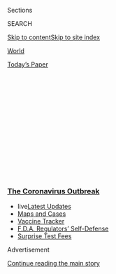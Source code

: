 <div id="app">

<div>

<div>

<div>

<div class="NYTAppHideMasthead css-1q2w90k e1suatyy0">

<div class="section css-ui9rw0 e1suatyy2">

<div class="css-eph4ug er09x8g0">

<div class="css-6n7j50">

</div>

<span class="css-1dv1kvn">Sections</span>

<div class="css-10488qs">

<span class="css-1dv1kvn">SEARCH</span>

</div>

[Skip to content](#site-content)[Skip to site
index](#site-index)

</div>

<div id="masthead-section-label" class="css-1wr3we4 eaxe0e00">

[World](https://www.nytimes3xbfgragh.onion/section/world)

</div>

<div class="css-10698na e1huz5gh0">

</div>

</div>

<div id="masthead-bar-one" class="section hasLinks css-15hmgas e1csuq9d3">

<div class="css-uqyvli e1csuq9d0">

</div>

<div class="css-1uqjmks e1csuq9d1">

</div>

<div class="css-9e9ivx">

[](https://myaccount.nytimes3xbfgragh.onion/auth/login?response_type=cookie&client_id=vi)

</div>

<div class="css-1bvtpon e1csuq9d2">

[Today’s
Paper](https://www.nytimes3xbfgragh.onion/section/todayspaper)

</div>

</div>

</div>

</div>

<div data-aria-hidden="false">

<div id="site-content" data-role="main">

<div>

<div class="css-1aor85t" style="opacity:0.000000001;z-index:-1;visibility:hidden">

<div class="css-1hqnpie">

<div class="css-epjblv">

<span class="css-17xtcya">[World](/section/world)</span><span class="css-x15j1o">|</span><span class="css-fwqvlz">Coronavirus
Can Be Deadly for Young Adults, Too, Study
Finds</span>

</div>

<div class="css-k008qs">

<div class="css-1iwv8en">

<span class="css-18z7m18"></span>

<div>

</div>

</div>

<span class="css-1n6z4y">https://nyti.ms/3m7eJsi</span>

<div class="css-1705lsu">

<div class="css-4xjgmj">

<div class="css-4skfbu" data-role="toolbar" data-aria-label="Social Media Share buttons, Save button, and Comments Panel with current comment count" data-testid="share-tools">

  - 
  - 
  - 
  - 
    
    <div class="css-6n7j50">
    
    </div>

  - 
  - 

</div>

</div>

</div>

</div>

</div>

</div>

<div class="css-13pd83m">

<div class="css-l9svim">

### [<span class="css-pa1jbp"><span class="css-1rxm0ex">The Coronavirus</span><span class="css-1rxm0ex"> Outbreak</span></span>](https://www.nytimes3xbfgragh.onion/news-event/coronavirus?name=styln-coronavirus-national&region=TOP_BANNER&block=storyline_menu_recirc&action=click&pgtype=Article&impression_id=751352c0-f4b5-11ea-b564-bd1dfc5ec362&variant=undefined)

  - <span class="css-1qkutce"><span class="css-12clwdu">live</span>[Latest
    Updates](https://www.nytimes3xbfgragh.onion/2020/09/11/world/covid-19-coronavirus.html?name=styln-coronavirus-national&region=TOP_BANNER&block=storyline_menu_recirc&action=click&pgtype=Article&impression_id=751379d0-f4b5-11ea-b564-bd1dfc5ec362&variant=undefined)</span>
  - <span class="css-1qkutce">[Maps and
    Cases](https://www.nytimes3xbfgragh.onion/interactive/2020/us/coronavirus-us-cases.html?name=styln-coronavirus-national&region=TOP_BANNER&block=storyline_menu_recirc&action=click&pgtype=Article&impression_id=751379d1-f4b5-11ea-b564-bd1dfc5ec362&variant=undefined)</span>
  - <span class="css-1qkutce">[Vaccine
    Tracker](https://www.nytimes3xbfgragh.onion/interactive/2020/science/coronavirus-vaccine-tracker.html?name=styln-coronavirus-national&region=TOP_BANNER&block=storyline_menu_recirc&action=click&pgtype=Article&impression_id=751379d2-f4b5-11ea-b564-bd1dfc5ec362&variant=undefined)</span>
  - <span class="css-1qkutce">[F.D.A. Regulators’
    Self-Defense](https://www.nytimes3xbfgragh.onion/2020/09/10/us/politics/fda-coronavirus-vaccine.html?name=styln-coronavirus-national&region=TOP_BANNER&block=storyline_menu_recirc&action=click&pgtype=Article&impression_id=751379d3-f4b5-11ea-b564-bd1dfc5ec362&variant=undefined)</span>
  - <span class="css-1qkutce">[Surprise Test
    Fees](https://www.nytimes3xbfgragh.onion/2020/09/09/upshot/coronavirus-surprise-test-fees.html?name=styln-coronavirus-national&region=TOP_BANNER&block=storyline_menu_recirc&action=click&pgtype=Article&impression_id=751379d4-f4b5-11ea-b564-bd1dfc5ec362&variant=undefined)</span>

</div>

</div>

<div id="top-wrapper" class="css-1sy8kpn">

<div id="top-slug" class="css-l9onyx">

Advertisement

</div>

[Continue reading the main
story](#after-top)

<div class="ad top-wrapper" style="text-align:center;height:100%;display:block;min-height:250px">

<div id="top" class="place-ad" data-position="top" data-size-key="top">

</div>

</div>

<div id="after-top">

</div>

</div>

<div>

<div id="sponsor-wrapper" class="css-1hyfx7x">

<div id="sponsor-slug" class="css-19vbshk">

Supported by

</div>

[Continue reading the main
story](#after-sponsor)

<div id="sponsor" class="ad sponsor-wrapper" style="text-align:center;height:100%;display:block">

</div>

<div id="after-sponsor">

</div>

</div>

<div class="css-186x18t">

</div>

<div class="css-1vkm6nb ehdk2mb0">

# Coronavirus Can Be Deadly for Young Adults, Too, Study Finds

</div>

India set another record for new infections, adding more than 96,000.
The Senate did not approve a Republican proposal for more virus aid.

<div class="css-18e8msd">

<div class="css-vp77d3 epjyd6m0">

<div class="css-1baulvz">

</div>

</div>

  - 
    
    <div class="css-ld3wwf e16638kd2">
    
    Published Sept. 10, 2020Updated Sept. 11,
    2020
    
    </div>

  - 
    
    <div class="css-4xjgmj">
    
    <div class="css-pvvomx" data-role="toolbar" data-aria-label="Social Media Share buttons, Save button, and Comments Panel with current comment count" data-testid="share-tools">
    
      - 
      - 
      - 
      - 
        
        <div class="css-6n7j50">
        
        </div>
    
      - 
      - 
    
    </div>
    
    </div>

</div>

</div>

<div class="section meteredContent css-1r7ky0e" name="articleBody" itemprop="articleBody">

<div class="css-1fanzo5 StoryBodyCompanionColumn">

<div class="css-53u6y8">

This briefing has ended. Read [live coronavirus updates
here](https://www.nytimes3xbfgragh.onion/2020/09/11/world/covid-19-coronavirus.html).

</div>

</div>

<div class="css-19qgada">

### Here’s what you need to know:

  - [A new study warns the virus is ‘a life-threatening disease in
    people of all ages.’](#link-39f95f8a)
  - [A new stimulus plan before Election Day is looking even more
    unlikely.](#link-45cd3ae4)
  - [F.D.A. regulators issued a statement defending their integrity and
    alluding to potential interference.](#link-2c9c9ed)
  - [A former Jets player is accused of fraudulently taking $1.25
    million in Covid aid.](#link-7af7f6c)
  - [Fearing Covid-19, North Korea has ordered troops on China’s border
    to shoot to kill, a U.S. general says.](#link-517841d3)
  - [The C.D.C. says health screenings at airports were not effective in
    the ‘current phase of the pandemic.’](#link-10b7514b)
  - [Stanford doctors issue a warning about a Trump adviser — a
    colleague — in an open letter.](#link-14e948b0)

</div>

<div class="css-79elbk" data-testid="photoviewer-wrapper">

<div class="css-z3e15g" data-testid="photoviewer-wrapper-hidden">

</div>

<div class="css-1a48zt4 ehw59r15" data-testid="photoviewer-children">

![<span class="css-16f3y1r e13ogyst0" data-aria-hidden="true">Echo Park
Lake in Los Angeles in
July. </span><span class="css-cnj6d5 e1z0qqy90" itemprop="copyrightHolder"><span class="css-1ly73wi e1tej78p0">Credit...</span><span>Philip
Cheung for The New York
Times</span></span>](https://static01.graylady3jvrrxbe.onion/images/2020/09/10/us/10virus-briefing-young/merlin_174853140_f41c0fca-ff72-4635-8094-5d58b336bc08-articleLarge.jpg?quality=75&auto=webp&disable=upscale)

</div>

</div>

<div class="css-1fanzo5 StoryBodyCompanionColumn">

<div class="css-53u6y8">

## A new study warns the virus is ‘a life-threatening disease in people of all ages.’

The coronavirus may be best known for the brutal toll it has taken on
older adults, but a new study of hospital patients challenges the notion
that young people are impervious.

The [research letter from
Harvard](https://jamanetwork.com/journals/jamainternalmedicine/fullarticle/2770542?guestAccessKey=87e8344a-8e2f-4ca8-8e1a-95be53bbf71e&utm_source=silverchair&utm_medium=email&utm_campaign=article_alert-jamainternalmedicine&utm_content=olf&utm_term=090920)
found that among 3,222 young adults hospitalized with Covid-19, 88 died
— about 2.7 percent. One in five required intensive care, and one in
10 needed a ventilator to assist with breathing.

</div>

</div>

<div class="css-1fanzo5 StoryBodyCompanionColumn">

<div class="css-53u6y8">

Among those who survived, 99 patients, or 3 percent, could not be sent
home from the hospital and were transferred to facilities for ongoing
care or rehabilitation.

The study “establishes that Covid-19 is a life-threatening disease in
people of all ages,” wrote Dr. Mitchell Katz, a deputy editor at JAMA
Internal Medicine, [in an accompanying
editorial](https://jamanetwork.com/journals/jamainternalmedicine/fullarticle/2770541?guestAccessKey=8633865c-3c11-4ce2-9449-887ca6580677&utm_source=silverchair&utm_medium=email&utm_campaign=article_alert-jamainternalmedicine&utm_content=olf&utm_term=090920).

“Social distancing, facial coverings and other approaches to prevent
transmission are as important in young adults as in older people,” it
said.

Nearly 60 percent of younger patients hospitalized with Covid-19 were
men, and a similar percentage were Black or Hispanic. Men were more
likely to need a ventilator than women, and more likely to die. Extreme
obesity and hypertension were also linked to a greater risk of
mechanical ventilation or death.

The study, which was peer reviewed and published in JAMA Internal
Medicine on Wednesday, looked at young adults discharged from more than
400 hospitals in the United States between April 1 and June 30. Over
all, just over one-third were obese, and one quarter extremely so.
Roughly one in five had diabetes, and about one in seven had
hypertension.

</div>

</div>

<div class="css-1fanzo5 StoryBodyCompanionColumn">

<div class="css-53u6y8">

The senior author of the research letter, Dr. Scott D. Solomon, a
professor of medicine at Harvard, emphasized that despite the rise in
coronavirus cases among young people, the proportion who become so sick
that they require hospitalization remains low.

At the same time, he said, some will become seriously ill, and Black and
Hispanic people are overrepresented among them.

“We talk a lot about how young people can transmit the disease to others
who are more vulnerable, but we want to make the point that some young
people — it’s not a huge number compared to those getting infected — but
a finite number are going to have serious consequences of this disease,”
Dr. Solomon said.

Those with chronic health problems are at greater risk, but some with no
apparent vulnerabilities also become acutely ill, he said.

“There are factors that we don’t understand that put people at risk with
this disease,” Dr. Solomon said. “They may be genetic, they may be
environmental, they may be the other viruses we’ve been exposed to in
our lives. There is a randomness there.”

And researchers know very little about the long-term consequences for
the young adults who recover. “What are the effects they are going to
have weeks, months, even years down the line?” Dr. Solomon
asked.

</div>

</div>

<div class="css-1fanzo5 StoryBodyCompanionColumn">

<div class="css-53u6y8">

## A new stimulus plan before Election Day is looking even more unlikely.

</div>

</div>

![<span class="css-16f3y1r e13ogyst0">Senate Republicans failed to
advance their substantially scaled-back stimulus plan amid opposition by
Democrats who called the measure
inadequate.</span><span class="css-cch8ym"><span class="css-1dv1kvn">Credit</span><span class="css-cnj6d5 e1z0qqy90" itemprop="copyrightHolder"><span class="css-1ly73wi e1tej78p0">Credit...</span><span>Anna
Moneymaker for The New York
Times</span></span></span>](https://static01.graylady3jvrrxbe.onion/images/2020/09/10/us/10virus-briefing-stimulus/10virus-briefing-stimulus-videoSixteenByNine3000.jpg)

<div class="css-1fanzo5 StoryBodyCompanionColumn">

<div class="css-53u6y8">

A near-united front by Republicans. En masse opposition by Democrats.
And when the vote by the Senate was over Thursday, the conclusion was
just as foregone as anyone might have imaged: The Republicans’ so-called
skinny stimulus plan went down.

The failure of the measure to advance spoke to the rapidly dwindling
chances that Congress will enact another recovery measure to ease the
economic toll of the pandemic before November’s elections.

After months of struggling to overcome deep internal divisions over the
scope of another relief package, Republicans put the pared-down bill
forward knowing it was almost certainly going nowhere. It needed 60
votes to advance — and Democrats, who says the measure is far too
stingy, were not inclined to oblige.

Republicans held the vote largely because it allowed them to foist blame
on Democrats for the lack of progress on a compromise stimulus bill.

“They can tell American families they care more about politics than
helping them,” said Senator Mitch McConnell, Republican of Kentucky, the
majority leader. “Senators who want to move forward will vote yes. They
will vote to advance this process so they can shape it into a bipartisan
product and make a law for the American people.”

The 52-47 vote was mostly along party lines, with Democrats uniformly in
opposition and one Republican, Senator Rand Paul of Kentucky, joining
them in seeking to block the measure from advancing.

The Republican plan slashed hundreds of billions of dollars from their
original $1 trillion proposal unveiled in July. It included federal aid
for unemployed workers, small businesses, schools and vaccine
development.

</div>

</div>

<div class="css-1fanzo5 StoryBodyCompanionColumn">

<div class="css-53u6y8">

Democrats, who have refused to accept any proposal less than $2.2
trillion, argued that it did little to address the economic devastation
of the pandemic.

The measure did not include another round of stimulus checks for
taxpayers or aid to state and local governments facing financial ruin,
omissions that cut down the overall price tag of the legislation in a
bid to appease fiscal conservatives.

And while it would have revived weekly federal jobless benefits that
lapsed at the end of July, it set them at $300 — half the original
amount. Democrats are pressing to reinstitute the full payment.

“This bill is not going to happen because it is so emaciated, so filled
with poison pills — it is designed to fail,” said Senator Chuck Schumer
of New York, the minority leader, on the Senate floor. “It’s
insufficient. It’s completely inadequate.”

Treasury Secretary Steven Mnuchin, who has been a point man in
negotiations with Democrats on a recovery package, cast doubt Wednesday
on whether any agreement could be reached, saying he was not sure
whether there was still a chance.

“We’ll see,” Mr. Mnuchin said. “I hope there is. It’s important to a lot
of people out
there.”

</div>

</div>

<div>

</div>

<div class="css-1fanzo5 StoryBodyCompanionColumn">

<div class="css-53u6y8">

## F.D.A. regulators issued a statement defending their integrity and alluding to potential interference.

</div>

</div>

<div class="css-79elbk" data-testid="photoviewer-wrapper">

<div class="css-z3e15g" data-testid="photoviewer-wrapper-hidden">

</div>

<div class="css-1a48zt4 ehw59r15" data-testid="photoviewer-children">

<div class="css-1xdhyk6 erfvjey0">

<span class="css-1ly73wi e1tej78p0">Image</span>

<div class="css-zjzyr8">

<div data-testid="lazyimage-container" style="height:257.77777777777777px">

</div>

</div>

</div>

<span class="css-16f3y1r e13ogyst0" data-aria-hidden="true">The F.D.A.
commissioner, Dr. Stephen Hahn, praised the statement on Thursday,
saying that the authors “took the initiative to independently express
their steadfast trust in the expertise and commitment of our
organization.”</span><span class="css-cnj6d5 e1z0qqy90" itemprop="copyrightHolder"><span class="css-1ly73wi e1tej78p0">Credit...</span><span>Oliver
Contreras for The New York Times</span></span>

</div>

</div>

<div class="css-1fanzo5 StoryBodyCompanionColumn">

<div class="css-53u6y8">

In [an opinion
column](https://www.usatoday.com/story/opinion/2020/09/10/sound-science-to-meet-covid-challenges-fda-career-officials-column/5756948002/)
published in USA Today on Thursday, eight top regulators at the Food and
Drug Administration promised to uphold the scientific integrity of their
work and defend the agency’s independence. The column warned that “if
the agency’s credibility is lost because of real or perceived
interference, people will not rely on the agency’s safety
warnings.”

<div id="NYT_MAIN_CONTENT_1_REGION" class="css-9tf9ac">

<div>

<div id="styln-covid-updates-world" class="section interactive-content interactive-size-medium css-1ftcdic">

<div class="css-17ih8de interactive-body">

<div id="styln-briefing-block" data-asset-id="QXJ0aWNsZTpueXQ6Ly9hcnRpY2xlLzJiYjYwYTJiLTY3NjItNTg3NC1iMGVhLWY4NzRhMjE3NTQyZA==">

<div class="briefing-block-header-section">

# [Latest Updates: The Coronavirus Outbreak](https://www.nytimes3xbfgragh.onion/2020/09/11/world/covid-19-coronavirus.html?action=click&pgtype=Article&state=default&region=MAIN_CONTENT_1&context=storylines_live_updates)

<div class="briefing-block-ts">

Updated 2020-09-12T04:56:54.924Z

</div>

</div>

  - [Fauci cautions the virus could disrupt life in the U.S. until
    ‘maybe even towards the end
    of 2021.’](https://www.nytimes3xbfgragh.onion/2020/09/11/world/covid-19-coronavirus.html?action=click&pgtype=Article&state=default&region=MAIN_CONTENT_1&context=storylines_live_updates#link-dfb8a16)
  - [From Asia to Africa, China promotes its vaccine candidates to win
    friends.](https://www.nytimes3xbfgragh.onion/2020/09/11/world/covid-19-coronavirus.html?action=click&pgtype=Article&state=default&region=MAIN_CONTENT_1&context=storylines_live_updates#link-7104d154)
  - [The other way the virus will kill:
    hunger.](https://www.nytimes3xbfgragh.onion/2020/09/11/world/covid-19-coronavirus.html?action=click&pgtype=Article&state=default&region=MAIN_CONTENT_1&context=storylines_live_updates#link-393ad215)

<div class="briefing-block-footer">

<div class="briefing-block-footer-meta">

[See more
updates](https://www.nytimes3xbfgragh.onion/2020/09/11/world/covid-19-coronavirus.html?action=click&pgtype=Article&state=default&region=MAIN_CONTENT_1&context=storylines_live_updates)

</div>

<div class="briefing-block-briefinglinks">

<span>More live coverage:</span>
[Markets](https://www.nytimes3xbfgragh.onion/live/2020/09/11/business/stock-market-today-coronavirus?action=click&pgtype=Article&state=default&region=MAIN_CONTENT_1&context=storylines_live_updates)

</div>

</div>

</div>

</div>

</div>

</div>

</div>

The pledge by career scientists in the federal government came amid
mounting concerns over the role the White House has played in emergency
approvals for coronavirus therapies, including convalescent plasma and
the malaria drug hydroxychloroquine, which the agency [later
revoked](https://www.nytimes3xbfgragh.onion/2020/06/15/health/fda-hydroxychloroquine-malaria.html).

The specter of political arm-twisting has grown as several drugmakers
entered large late-stage vaccine trials this summer. President Trump
told reporters on Monday that “we’re going to have a vaccine very soon,
maybe even before a very special date. You know what date I’m talking
about.”

That timeline, framed around Election Day, has been [widely
challenged](https://www.nytimes3xbfgragh.onion/2020/09/04/science/covid-vaccine-pharma-pledge.html)
by the administration’s top health officials, who have said that a
vaccine approval by early November was improbable.

The statement in USA Today was written in large part because of fears
over political influence on the F.D.A., including from the White House,
according to senior administration officials familiar with the effort.

“We absolutely understand that the F.D.A., like other federal executive
agencies, operates in a political environment,” the regulators wrote.
“That is a reality that we must navigate adeptly while maintaining our
independence to ensure the best possible outcomes for public
health.”

</div>

</div>

<div>

</div>

<div class="css-1fanzo5 StoryBodyCompanionColumn">

<div class="css-53u6y8">

## A former Jets player is accused of fraudulently taking $1.25 million in Covid aid.

</div>

</div>

<div class="css-79elbk" data-testid="photoviewer-wrapper">

<div class="css-z3e15g" data-testid="photoviewer-wrapper-hidden">

</div>

<div class="css-1a48zt4 ehw59r15" data-testid="photoviewer-children">

<div class="css-1xdhyk6 erfvjey0">

<span class="css-1ly73wi e1tej78p0">Image</span>

<div class="css-zjzyr8">

<div data-testid="lazyimage-container" style="height:257.77777777777777px">

</div>

</div>

</div>

<span class="css-16f3y1r e13ogyst0" data-aria-hidden="true">Josh Bellamy
of the New York Jets, left, during a game against the Buffalo Bills last
year. He has been charged with fraudulently obtaining a $1.25 million
loan from the Paycheck Protection
Program.</span><span class="css-cnj6d5 e1z0qqy90" itemprop="copyrightHolder"><span class="css-1ly73wi e1tej78p0">Credit...</span><span>Michael
Owens/Getty Images</span></span>

</div>

</div>

<div class="css-1fanzo5 StoryBodyCompanionColumn">

<div class="css-53u6y8">

A wide receiver who was cut from the New York Jets on Tuesday has been
charged with fraudulently obtaining a $1.2 million loan from the
Paycheck Protection Program and using the proceeds to buy luxury goods,
prosecutors said on Thursday.

The former player, Joshua J. Bellamy, 31, was charged with wire fraud,
bank fraud and conspiracy to commit wire fraud and bank fraud,
[prosecutors
said](https://www.justice.gov/opa/pr/nfl-player-charged-role-24-million-covid-relief-fraud-scheme#:~:text=Joshua%20J.%20Bellamy%2C%2031%2C,wire%20fraud%20and%20bank%20fraud.).
He was arrested on Thursday morning and made an initial appearance via
Zoom in federal court in Florida.

Mr. Bellamy, of St. Petersburg, Fla., signed with the Jets in 2019 but
was [sidelined with a shoulder
injury](https://www.newyorkjets.com/news/jets-place-wrs-quincy-enunwa-josh-bellamy-on-reserve-pup)
in March after playing in seven games. He was cut from the team on
Tuesday, according to a Jets spokesman. He had played for the Chicago
Bears from 2014 to 2018.

In [a federal
complaint](https://www.justice.gov/opa/press-release/file/1315621/download),
prosecutors said that Mr. Bellamy had taken part in a scheme with 10
other defendants who collectively filed at least 90 fraudulent loan
applications seeking more than $24 million in coronavirus relief loans.
Many of those loan applications were approved and funded by financial
institutions, paying out at least $17.4 million, prosecutors said.

Prosecutors said Mr. Bellamy had obtained a Paycheck Protection Program
loan of $1.25 million for his own company, Drip Entertainment L.L.C.,
which he used to buy more than $104,000 in luxury goods from Dior, Gucci
and other merchants.

Diego Weiner, Mr. Bellamy’s lawyer, said it was “very early in the case,
and Mr. Bellamy is presumed
innocent.”

</div>

</div>

<div>

</div>

<div class="css-1fanzo5 StoryBodyCompanionColumn">

<div class="css-53u6y8">

## Fearing Covid-19, North Korea has ordered troops on China’s border to shoot to kill, a U.S. general says.

</div>

</div>

<div class="css-79elbk" data-testid="photoviewer-wrapper">

<div class="css-z3e15g" data-testid="photoviewer-wrapper-hidden">

</div>

<div class="css-1a48zt4 ehw59r15" data-testid="photoviewer-children">

<div class="css-1xdhyk6 erfvjey0">

<span class="css-1ly73wi e1tej78p0">Image</span>

<div class="css-zjzyr8">

<div data-testid="lazyimage-container" style="height:248.75555555555556px">

</div>

</div>

</div>

<span class="css-16f3y1r e13ogyst0" data-aria-hidden="true">A March
photograph from North Korean state media showed workers disinfecting a
bus and a parking lot in Sinuiju, a city near the Chinese
border.</span><span class="css-cnj6d5 e1z0qqy90" itemprop="copyrightHolder"><span class="css-1ly73wi e1tej78p0">Credit...</span><span>Korean
Central News Agency, via Agence France-Presse — Getty
Images</span></span>

</div>

</div>

<div class="css-1fanzo5 StoryBodyCompanionColumn">

<div class="css-53u6y8">

North Korea has deployed crack troops along its border with a
shoot-to-kill order to prevent smugglers from introducing the
coronavirus into its isolated and malnourished population, the United
States’ top general in South Korea said on Thursday.

North Korea
[insists](https://www.nytimes3xbfgragh.onion/2020/03/31/world/asia/north-korea-coronavirus.html)
that it has not confirmed a single case of Covid-19. But outside experts
are skeptical, citing the country’s decrepit public health capabilities
and the long border it shares with China, where the epidemic first
erupted. More than 90 percent of the North’s external trade normally
goes through its land and sea borders with China.

North Korea shut its borders with China in late January, as fear of the
virus spread. As an added precaution, it has also deployed special
forces troops to create “a buffer zone, one or two kilometers up on the
Chinese border,” said Gen. Robert B. Abrams, commander of the American
military in South Korea.

“They’ve got shoot-to-kill orders in place,” General Abrams said during
an[online conference](https://www.youtube.com/watch?v=8XkZScCeCWQ) on
Thursday, organized by the Washington-based Center for Strategic and
International Studies. “This is fundamentally about preventing Covid
from getting into North Korea.”

Given the North’s poor medical systems and its chronically malnourished
population, “a very large outbreak could be devastating,” he said.

</div>

</div>

<div class="css-1fanzo5 StoryBodyCompanionColumn">

<div class="css-53u6y8">

As United Nations sanctions have choked North Korea’s economy in recent
years, illegal smuggling across the border with China has increasingly
become a lifeline. But fear of Covid-19 has curbed smuggling as well as
legal trade.

Covid-19 “has[accelerated the effect of
sanctions](https://www.nytimes3xbfgragh.onion/2020/07/04/world/asia/north-korea-sanctions-coronavirus.html)
on North Korea,” General Abrams said.

North Korea’s trade with China has plummeted this year, according to
official numbers. To make things worse, the North was hit by three
typhoons in rapid succession that caused extensive damage to homes,
farmland, roads, bridges and mines.

In a series of emergency meetings of the ruling Workers’ Party in recent
weeks, the North’s leader, Kim Jong-un,
has[admitted](https://www.nytimes3xbfgragh.onion/2020/08/19/world/asia/north-korea-economy-coronavirus.html)
that his five-year plan to rebuild the economy failed. But he has
ordered the government to undertake recovery efforts [without accepting
outside
aid](https://www.nytimes3xbfgragh.onion/2020/08/14/world/asia/north-korea-floods-coronavirus.html)
and instructed the military to lead the recovery
work.

## The C.D.C. says health screenings at airports were not effective in the ‘current phase of the pandemic.’

</div>

</div>

<div class="css-79elbk" data-testid="photoviewer-wrapper">

<div class="css-z3e15g" data-testid="photoviewer-wrapper-hidden">

</div>

<div class="css-1a48zt4 ehw59r15" data-testid="photoviewer-children">

<div class="css-1xdhyk6 erfvjey0">

<span class="css-1ly73wi e1tej78p0">Image</span>

<div class="css-zjzyr8">

<div data-testid="lazyimage-container" style="height:257.77777777777777px">

</div>

</div>

</div>

<span class="css-16f3y1r e13ogyst0" data-aria-hidden="true">A
temperature screening monitor at Kuala Lumpur International Airport in
Malaysia on
Monday.</span><span class="css-cnj6d5 e1z0qqy90" itemprop="copyrightHolder"><span class="css-1ly73wi e1tej78p0">Credit...</span><span>Fazry
Ismail/EPA, via Shutterstock</span></span>

</div>

</div>

<div class="css-1fanzo5 StoryBodyCompanionColumn">

<div class="css-53u6y8">

The federal government next week will halt its policy of screening
international travelers for coronavirus symptoms at 15 designated
airports across the country, according to the Centers for Disease
Control and Prevention. Passengers from regions of the world that were
previously deemed hot spots for the virus will also no longer be
funneled to those airports, beginning Monday.

The C.D.C. said that the federal government would instead commit
resources to a different — and vague — set of procedures, including
“health education” before, during and after flights, “illness
response” at airports, and “potential testing.”

<div id="NYT_MAIN_CONTENT_2_REGION" class="css-9tf9ac">

<div>

</div>

</div>

In [a
statement](https://www.cdc.gov/media/releases/2020/s-0909-covid-19-entry-strategy-air-passengers.html),
the C.D.C. said that the health screenings, which involved temperature
checks and interviews about possible symptoms of the coronavirus, were
no longer a sound way of detecting infections in the “current phase of
the pandemic.”

</div>

</div>

<div class="css-1fanzo5 StoryBodyCompanionColumn">

<div class="css-53u6y8">

“We now have a better understanding of Covid-19 transmission that
indicates symptom-based screening has limited effectiveness because
people with Covid-19 may have no symptoms or fever at the time of
screening, or only mild symptoms,” the agency wrote.

A federal official familiar with the policy change said that another
component of the health screenings at American airports would also be
eliminated: the collection of contact information in case a passenger is
discovered to have been exposed to the virus on a flight. But the
official said that the C.D.C. can still gather passenger information
from airlines to help local health departments with contact tracing
efforts.

Airlines for America, a trade group that represents major airlines, said
on Thursday that it supported the policy change. “We continue to support
spending scarce screening resources where they can best be utilized and,
given the extremely low number of passengers identified by the C.D.C. as
potentially having a health issue, agree that it no longer makes sense
to continue screening at these airports,” said Katherine Estep, a
spokeswoman for the group.

The Department of Homeland Security earlier this year instituted the
policy for travelers who had been in parts of the world ravaged by the
virus, including China and much of Europe, where many of the earliest
outbreaks in the United States were traced back to. The department
required that the passengers be screened at 15 large metropolitan
airports, including Chicago O’Hare, Washington Dulles and Newark Liberty
International.

In the days following the president’s ban on travel from Europe,
employees at 13 designated airports, a number that was later expanded to
15, scrambled to roll out the new health screenings, causing confusion
at airports around the country. Crowds formed as people rushed to get
back into the country from Europe and travelers who could enter the
U.S., including those who showed signs of being physically ill, said
that [the screening
process](https://www.nytimes3xbfgragh.onion/2020/03/13/us/politics/coronavirus-travelers-screening.html)
was lax or
nonexistent.

</div>

</div>

<div id="virus-dashboard-promo-article" class="section interactive-content interactive-size-scoop css-174j8de" data-id="100000007209771">

<div class="css-17ih8de interactive-body" data-sourceid="100000007209771">

<div id="g-2020-03-16-coronavirus-maps-embed" class="g-story g-freebird g-max-limit" data-prd-dropzone-below-masthead="100000006938224" data-preview-slug="2020-03-16-coronavirus-maps">

<div class="g-asset g-svelte g-article-embed-dashboard" style="max-width: 1200px">

<div class="g-svelte" data-component="1">

<div class="dashboard svelte-18urhxx">

## [Tracking the Coronavirus ›](https://www.nytimes3xbfgragh.onion/interactive/2020/us/coronavirus-us-cases.html)

<div class="grid svelte-18urhxx">

<div class="section svelte-18urhxx">

[](https://www.nytimes3xbfgragh.onion/interactive/2020/us/coronavirus-us-cases.html)

<table>
<colgroup>
<col style="width: 25%" />
<col style="width: 25%" />
<col style="width: 25%" />
<col style="width: 25%" />
</colgroup>
<thead>
<tr class="header">
<th><strong>United States ›</strong></th>
<th>On Sept. 11</th>
<th>14-day<br />
change</th>
<th>Trend</th>
</tr>
</thead>
<tbody>
<tr class="odd">
<td>New cases</td>
<td>47,646</td>
<td>–17%</td>
<td><div class="chart-container svelte-17tqmls" style="color: #cc0000">

</div></td>
</tr>
<tr class="even">
<td>New deaths</td>
<td>1,224</td>
<td>–20%</td>
<td><div class="chart-container svelte-17tqmls" style="color: #333">

</div></td>
</tr>
</tbody>
</table>

</div>

<div class="section charts-wrapper svelte-18urhxx">

<div class="rising">

### Where cases are **highest** per capita

<div class="state-grid svelte-1k2jhqw">

[](https://www.nytimes3xbfgragh.onion/interactive/2020/us/north-dakota-coronavirus-cases.html)

<div class="chart-container svelte-1k2jhqw">

</div>

N.D.
[](https://www.nytimes3xbfgragh.onion/interactive/2020/us/south-dakota-coronavirus-cases.html)

<div class="chart-container svelte-1k2jhqw">

</div>

S.D.
[](https://www.nytimes3xbfgragh.onion/interactive/2020/us/missouri-coronavirus-cases.html)

<div class="chart-container svelte-1k2jhqw">

</div>

Mo.
[](https://www.nytimes3xbfgragh.onion/interactive/2020/us/iowa-coronavirus-cases.html)

<div class="chart-container svelte-1k2jhqw">

</div>

Iowa
[](https://www.nytimes3xbfgragh.onion/interactive/2020/us/arkansas-coronavirus-cases.html)

<div class="chart-container svelte-1k2jhqw">

</div>

Ark.
[](https://www.nytimes3xbfgragh.onion/interactive/2020/us/oklahoma-coronavirus-cases.html)

<div class="chart-container svelte-1k2jhqw">

</div>

Okla.
[](https://www.nytimes3xbfgragh.onion/interactive/2020/us/tennessee-coronavirus-cases.html)

<div class="chart-container svelte-1k2jhqw">

</div>

Tenn.
[](https://www.nytimes3xbfgragh.onion/interactive/2020/us/alabama-coronavirus-cases.html)

<div class="chart-container svelte-1k2jhqw">

</div>

Ala.
[](https://www.nytimes3xbfgragh.onion/interactive/2020/us/wisconsin-coronavirus-cases.html)

<div class="chart-container svelte-1k2jhqw">

</div>

Wis.
[](https://www.nytimes3xbfgragh.onion/interactive/2020/us/kansas-coronavirus-cases.html)

<div class="chart-container svelte-1k2jhqw">

</div>

Kan.
[](https://www.nytimes3xbfgragh.onion/interactive/2020/us/nebraska-coronavirus-cases.html)

<div class="chart-container svelte-1k2jhqw">

</div>

Neb.
[](https://www.nytimes3xbfgragh.onion/interactive/2020/us/south-carolina-coronavirus-cases.html)

<div class="chart-container svelte-1k2jhqw">

</div>

S.C.

</div>

</div>

</div>

<div class="section svelte-18urhxx">

<div class="maps svelte-1o24jha">

[](https://www.nytimes3xbfgragh.onion/interactive/2020/us/coronavirus-us-cases.html)

### U.S. hot spots ›

![US coronavirus
cases](https://static01.graylady3jvrrxbe.onion/newsgraphics/2020/03/16/coronavirus-maps/491875afa3298f8daa04797f059de38d8307c8cc/images/orphan_usa-threeByTwoSmallAt2X.png)
[](https://www.nytimes3xbfgragh.onion/interactive/2020/us/covid-college-cases-tracker.html)

### College cases ›

![Worldwide coronavirus
cases](https://static01.graylady3jvrrxbe.onion/newsgraphics/2020/03/16/coronavirus-maps/491875afa3298f8daa04797f059de38d8307c8cc/images/orphan_colleges-threeByTwoSmallAt2X.png)

</div>

</div>

</div>

</div>

</div>

</div>

</div>

</div>

</div>

<div class="css-1fanzo5 StoryBodyCompanionColumn">

<div class="css-53u6y8">

## Stanford doctors issue a warning about a Trump adviser — a colleague — in an open letter.

</div>

</div>

<div class="css-79elbk" data-testid="photoviewer-wrapper">

<div class="css-z3e15g" data-testid="photoviewer-wrapper-hidden">

</div>

<div class="css-1a48zt4 ehw59r15" data-testid="photoviewer-children">

<div class="css-1xdhyk6 erfvjey0">

<span class="css-1ly73wi e1tej78p0">Image</span>

<div class="css-zjzyr8">

<div data-testid="lazyimage-container" style="height:257.77777777777777px">

</div>

</div>

</div>

<span class="css-16f3y1r e13ogyst0" data-aria-hidden="true">Scott Atlas,
a new White House coronavirus adviser, in Washington on
Thursday.</span><span class="css-cnj6d5 e1z0qqy90" itemprop="copyrightHolder"><span class="css-1ly73wi e1tej78p0">Credit...</span><span>Erin
Schaff/The New York Times</span></span>

</div>

</div>

<div class="css-1fanzo5 StoryBodyCompanionColumn">

<div class="css-53u6y8">

Stanford University doctors and researchers are sounding the alarm about
one of their colleagues, Dr. Scott W. Atlas, a newly influential member
of the White House coronavirus task force.

Dozens of infectious, epidemiological and health policy experts
[published an open
letter](https://int.graylady3jvrrxbe.onion/data/documenttools/read-the-open-letter-from-stanford-doctors-on-scott-atlas/813b50f72b6543b4/full.pdf)
on Wednesday, saying they “have both a moral and an ethical
responsibility to call attention to the falsehoods and
misrepresentations of science recently fostered by” Dr. Atlas.

“Many of his opinions and statements run counter to established science
and, by doing so, undermine public-health authorities and the credible
science that guides effective public health policy,” they wrote.

Dr. Atlas, a radiologist and senior fellow at the university’s
conservative Hoover Institution, has become a proponent of controversial
ideas on how to combat the virus. He has gone against recommendations
put forward by top government doctors and scientists like Anthony S.
Fauci, Deborah L. Birx, the White House coronavirus response
coordinator, and Dr. Jerome Adams, the surgeon general, promoting
instead ideas embraced by Mr. Trump that have [not been proven
scientifically](https://www.nytimes3xbfgragh.onion/2020/04/28/climate/trump-coronavirus-climate-science.html).

Dr. Atlas has argued that the science supporting mask wearing is
uncertain and that children cannot pass along the virus. He was part of
the decision in early September to modify C.D.C. testing guidelines [to
exclude asymptomatic
people](https://www.nytimes3xbfgragh.onion/2020/08/25/health/covid-19-testing-cdc.html)
— despite the fact that [research
shows](https://www.nytimes3xbfgragh.onion/2020/08/06/health/coronavirus-asymptomatic-transmission.html)
that people with no symptoms can still carry a high virus load.

He also has supported purposefully creating “herd immunity,” a
questionable strategy that would require mass exposure to the virus.

The letter refutes his assertions point by point.

Encouraging unchecked virus transmission to reach herd immunity would
create “a significant increase in preventable cases, suffering and
deaths, especially among vulnerable populations, such as older
individuals and essential workers,” the faculty members wrote. The
safest path to herd immunity, they said, “is through deployment of
rigorously evaluated, effective vaccines that have been approved by
regulatory agencies.”

</div>

</div>

<div class="css-1fanzo5 StoryBodyCompanionColumn">

<div class="css-53u6y8">

“Failure to follow the science — or deliberately misrepresenting the
science — will lead to immense avoidable harm,” the authors
wrote.

## Myanmar imposes new restrictions as coronavirus cases soar.

</div>

</div>

<div class="css-79elbk" data-testid="photoviewer-wrapper">

<div class="css-z3e15g" data-testid="photoviewer-wrapper-hidden">

</div>

<div class="css-1a48zt4 ehw59r15" data-testid="photoviewer-children">

<div class="css-1xdhyk6 erfvjey0">

<span class="css-1ly73wi e1tej78p0">Image</span>

<div class="css-zjzyr8">

<div data-testid="lazyimage-container" style="height:257.77777777777777px">

</div>

</div>

</div>

<span class="css-16f3y1r e13ogyst0" data-aria-hidden="true">A mobile
health clinic on a bus during a medical checkup and contact tracing
campaign in Yangon, Myanmar, on
Wednesday.</span><span class="css-cnj6d5 e1z0qqy90" itemprop="copyrightHolder"><span class="css-1ly73wi e1tej78p0">Credit...</span><span>Ye
Aung Thu/Agence France-Presse — Getty Images</span></span>

</div>

</div>

<div class="css-1fanzo5 StoryBodyCompanionColumn">

<div class="css-53u6y8">

Myanmar has locked down half of its largest city, Yangon, and halted
travel between regions in an effort to halt the rapid spread of the
coronavirus.

Myanmar’s civilian leader, Daw Aung San Suu Kyi, who has suspended her
election campaign appearances because of the virus, has urged the public
to follow health protocols as the new restrictions go into force.

“You all need to follow the rules and if not, we will take action by
law,” she said Thursday night in a nationally televised address. “The
law is not to punish people. It’s to protect the stability of society.”

Skyrocketing infection rates have worried health officials in Myanmar.
The number of confirmed cases has gone up fivefold in less than three
weeks, reaching 2,265 on Friday morning, according to government
figures. The number of deaths has more than doubled over the past eight
days, to 14.

The chief of Yangon General Hospital, Dr. Maw Maw Oo, said that many
patients who had lost their senses of taste and smell — [both symptoms
of the
coronavirus](https://www.nytimes3xbfgragh.onion/2020/03/22/health/coronavirus-symptoms-smell-taste.html)
— were coming to the hospital. Beds would soon be at capacity, he said,
and health care workers were having to quarantine after exposures.

</div>

</div>

<div class="css-1fanzo5 StoryBodyCompanionColumn">

<div class="css-53u6y8">

“If the rate continues to increase like this, I don’t think we will be
able to control it,” he said.

The Yangon lockdown affects about 2.5 million people, who were ordered
not to go to work or school. Airlines suspended all domestic flights
starting Friday.

Myanmar, long ruled by the military and torn by decades of armed
conflict with ethnic groups, remains one of the poorest countries in
Southeast Asia despite its vast wealth in natural resources.

Officials say the country’s beleaguered health care system, with only
16,320 doctors for a population of 54 million people, is poorly prepared
for a major outbreak.

The government ordered a lockdown last month in Rakhine State but the
virus popped up at a karaoke club in Yangon and quickly spread from
there.

Official campaigning for Nov. 8 national elections period began Tuesday,
but Ms. Aung San Suu Kyi, who is seeking re-election to her seat in
Parliament, was forced to suspend her campaign after the virus infected
people on her personal staff and in top government offices.

She and the president, U Win Myint, tested negative this week, but
members of his staff were placed in isolation after some were found to
be infected. Three dozen journalists who report on the government were
also ordered into
isolation.

</div>

</div>

<div class="css-1fanzo5 StoryBodyCompanionColumn">

<div class="css-53u6y8">

## As the school year starts, here’s a look at the toll of the virus on educators.

</div>

</div>

<div class="css-79elbk" data-testid="photoviewer-wrapper">

<div class="css-z3e15g" data-testid="photoviewer-wrapper-hidden">

</div>

<div class="css-1a48zt4 ehw59r15" data-testid="photoviewer-children">

<div class="css-1xdhyk6 erfvjey0">

<span class="css-1ly73wi e1tej78p0">Image</span>

<div class="css-zjzyr8">

<div data-testid="lazyimage-container" style="height:257.77777777777777px">

</div>

</div>

</div>

<span class="css-16f3y1r e13ogyst0" data-aria-hidden="true">Teachers at
Concourse Village Elementary School in the Bronx, New York, having a
socially distant meeting in the hallway last
month.</span><span class="css-cnj6d5 e1z0qqy90" itemprop="copyrightHolder"><span class="css-1ly73wi e1tej78p0">Credit...</span><span>Chang
W. Lee/The New York Times</span></span>

</div>

</div>

<div class="css-1fanzo5 StoryBodyCompanionColumn">

<div class="css-53u6y8">

Demetria Bannister taught the first day of the new school year before
she got sick. A 28-year-old third-grade teacher and school choir
director, she was beginning her fifth year at Windsor Elementary in
Columbia, S.C., teaching remotely in front of a computer at her home.

Before the end of that first week, Ms. Bannister, 28, had tested
positive. On Monday, a week after the first day of school, she died.

Ms. Bannister had last been at school on Aug. 28 for a teachers’ work
day; others who were at the school at the time have been notified, the
school district said in a statement. Her parents, with whom she lived,
found out they had tested positive on the day that she died, her uncle,
Heyward Bannister said. Her mother is in the hospital.

“She felt lost not being able to interact with the kids one on one,” Mr.
Bannister said. “She missed that, she missed that.”

Ms. Bannister was just one of a number of educators who died from
Covid-19 as the 2020-21 school year began.

<div class="css-79elbk" data-testid="photoviewer-wrapper">

<div class="css-z3e15g" data-testid="photoviewer-wrapper-hidden">

</div>

<div class="css-1a48zt4 ehw59r15" data-testid="photoviewer-children">

<div class="css-zgakxe erfvjey0">

<span class="css-1ly73wi e1tej78p0">Image</span>

<div class="css-zjzyr8">

<div data-testid="lazyimage-container" style="height:307.4px">

</div>

</div>

</div>

<span class="css-16f3y1r e13ogyst0" data-aria-hidden="true">Demetria
“Demi” Bannister, a 28-year-old third-grade teacher and school choir
director, who died from
Coronavirus.</span><span class="css-cnj6d5 e1z0qqy90" itemprop="copyrightHolder"><span class="css-1ly73wi e1tej78p0">Credit...</span><span>Richland
School District 2, via Associated Press</span></span>

</div>

</div>

</div>

</div>

<div class="css-1fanzo5 StoryBodyCompanionColumn">

<div class="css-53u6y8">

The virus has taken teachers in
[Missouri](https://www.kmov.com/news/34-year-old-potosi-teacher-dies-after-3-week-battle-with-covid-kids-absolutely-adored/article_e7139b52-f1ed-11ea-ab1a-cf2e904c1549.html)
and
[Iowa](https://www.weareiowa.com/article/news/health/coronavirus/des-moines-public-schools-ruby-van-meter-teacher-dies-from-coronavirus/524-124fb714-1268-40c3-9276-849cab42d08c).
In Mississippi, a 42-year-old football coach [died in
August](https://www.wtva.com/content/sports/Lafayette-head-coach-remembers-Nacoma-James-572070401.html)
while self-quarantining with coronavirus symptoms, and a 53-year-old
history teacher [died of the
virus](https://www.wlox.com/2020/09/08/students-faculty-remember-vancleave-high-school-teacher-who-died-covid-complications/)
earlier this week. A woman who taught special education at an Oklahoma
high school for 26 years [died of a heart
attack](https://ktul.com/news/local/tahlequah-moves-to-distance-learning-for-2-days-after-teacher-suddenly-dies)
in late August, three days after learning she had the virus.

The toll over the course of the pandemic includes hundreds of educators.
The New York City Department of Education [reported that 75 school-based
employees](https://www.schools.nyc.gov/about-us/news/covid-19-losses)
had died of Covid-19 by late June, 31 of them teachers. A [list in
Education
Week](https://www.edweek.org/ew/section/multimedia/educators-weve-lost-to-the-coronavirus.html)
of educators, retired and still working, who had succumbed to the virus
runs to more than 400 names.

As schools weigh when — and how — to
reopen,<span class="css-8l6xbc evw5hdy0"> </span>the deaths offer the
grimmest reminders of the stakes for educators and students alike.

“The reason you have so many people starting remotely is, it’s
unconscionable to pit learning versus life,” said Randi Weingarten,
president of the American Federation of Teachers.

She said 210 members of the union had died from the virus.

</div>

</div>

<div>

</div>

<div class="css-1fanzo5 StoryBodyCompanionColumn">

<div class="css-53u6y8">

Key Data of the
Day

## More than 900,000 people worldwide have now died from the virus.

</div>

</div>

<div class="css-79elbk" data-testid="photoviewer-wrapper">

<div class="css-z3e15g" data-testid="photoviewer-wrapper-hidden">

</div>

<div class="css-1a48zt4 ehw59r15" data-testid="photoviewer-children">

<div class="css-1xdhyk6 erfvjey0">

<span class="css-1ly73wi e1tej78p0">Image</span>

<div class="css-zjzyr8">

<div data-testid="lazyimage-container" style="height:257.77777777777777px">

</div>

</div>

</div>

<span class="css-16f3y1r e13ogyst0" data-aria-hidden="true">The body of
a coronavirus victim is buried in Jakarta, Indonesia, on Tuesday. The
global death toll from the virus has surpassed
900,000.</span><span class="css-cnj6d5 e1z0qqy90" itemprop="copyrightHolder"><span class="css-1ly73wi e1tej78p0">Credit...</span><span>Mast
Irham/EPA, via Shutterstock</span></span>

</div>

</div>

<div class="css-1fanzo5 StoryBodyCompanionColumn">

<div class="css-53u6y8">

The global death toll from the virus has surpassed 900,000, [according
to a New York Times
database](https://www.nytimes3xbfgragh.onion/interactive/2020/world/coronavirus-maps.html),
and the virus had sickened at least 27.8 million people as of Thursday
morning.

</div>

</div>

<div class="css-1fanzo5 StoryBodyCompanionColumn">

<div class="css-53u6y8">

Seven months into the pandemic, the virus has been detected in almost
every country.

The true death toll may be higher; The Times has found underestimates in
[the official death tallies in the United
States](https://www.nytimes3xbfgragh.onion/interactive/2020/04/28/us/coronavirus-death-toll-total.html)
and [in more than a dozen other
countries](https://www.nytimes3xbfgragh.onion/interactive/2020/04/21/world/coronavirus-missing-deaths.html).
The United States has the highest number of cases, followed by India,
which reported more than 95,000 new cases on Thursday, and Brazil. In
deaths, the United States is also first, with Brazil second and India
third.

The pandemic is ebbing in some countries that were hit hard early on,
but the number of new cases is growing faster than ever worldwide, with
more than 200,000 reported each day on average. Cases are worryingly
high in the India, the United States and Israel. In Brazil, cases are
high but appear to be decreasing.

global
roundup

## The pandemic collides with Europe’s migrant crisis to set off calamity in Greece.

</div>

</div>

![<span class="css-16f3y1r e13ogyst0">Nearly 12,000 refugees were left
without shelter after days of fires set at the Moria camp on the Greek
island of
Lesbos.</span><span class="css-cch8ym"><span class="css-1dv1kvn">Credit</span><span class="css-cnj6d5 e1z0qqy90" itemprop="copyrightHolder"><span class="css-1ly73wi e1tej78p0">Credit...</span><span>Byron
Smith/Getty
Images</span></span></span>](https://static01.graylady3jvrrxbe.onion/images/2020/09/10/world/10greece99/merlin_176802126_a8ae1e22-92eb-4899-9aa7-827d1c1189e0-videoSixteenByNine3000.jpg)

<div class="css-1fanzo5 StoryBodyCompanionColumn">

<div class="css-53u6y8">

The thousands of asylum seekers crammed into [Europe’s largest refugee
camp](https://www.nytimes3xbfgragh.onion/2018/10/02/world/europe/greece-lesbos-moria-refugees.html),
on the Greek island of Lesbos, had for years bridled at their squalid
conditions and the endless delays in resolving their fates. Then came
the coronavirus and strict containment measures, which compounded their
misery.

The combination proved explosive, pushing frustrations over a tipping
point this week, when some camp residents burned down the camp, called
Moria, during a protest over quarantine.

That desperate act has challenged Europe’s leaders once again to come up
with a lasting solution to the migration crisis.

By Thursday afternoon, a third fire in two days had erupted at Moria,
destroying what little was left untouched by [arson attacks earlier in
the
week](https://www.nytimes3xbfgragh.onion/2020/09/09/world/europe/fire-refugee-camp-lesbos-moria.html)
and stranding nearly 12,000 people in nearby roads and fields.

</div>

</div>

<div class="css-1fanzo5 StoryBodyCompanionColumn">

<div class="css-53u6y8">

“Almost if not all of the accommodation in and around the site has been
destroyed,” said Theodoros Alexellis, a Lesbos-based official for the
United Nations’ refugee agency.

More than 400 unaccompanied children were transferred off the island.
But no other Moria refugees will be allowed to leave, said Stelios
Petsas, a Greek government spokesman.

“They thought that if they burn Moria they would be able to leave the
island undetected,” Mr. Petsas said. “This is not going to happen.”

He said the whereabouts of most of the 35 Moria residents who tested
positive for the virus were unknown.

Around 1,000 residents will be temporarily housed on a passenger ferry,
and hundreds more will be placed on two naval vessels. It was unclear
where the remaining 10,000 migrants would go.

In other developments around the world:

  - **France**, which is battling a resurgence of the virus, reported a
    daily record for new cases on Thursday. The French Health Ministry
    said there had been 9,843 in the past 24 hours. Hospital admissions
    were also up, with 5,096 patients being treated for the virus, more
    than 600 of them described as having life-threatening infections.

  - **India** on Friday reported a record 96,551 new coronavirus cases,
    pushing the country’s total caseload above 4.5 million, [according
    to a Times
    database](https://www.nytimes3xbfgragh.onion/interactive/2020/world/asia/india-coronavirus-cases.html).
    More than 76,000 deaths have been linked to Covid-19.

  - The U.S. extradition hearing of **Julian Assange**, the embattled
    WikiLeaks founder, which [began in London this
    week](https://www.nytimes3xbfgragh.onion/2020/09/07/world/europe/assange-court-extradition-london.html),
    was abruptly halted on Thursday because a member of the prosecution
    team may have been exposed to the coronavirus. The judge decided to
    postpone the hearing until at least Monday, pending the test results
    of the lawyer. Mr. Assange, 49, has been indicted in the United
    States on charges that he conspired with Chelsea Manning, a former
    Army intelligence analyst, to hack into a Pentagon computer network,
    and that he published the secret documents.

  - **Spain’s** return to school has so far been “very positive,” the
    country’s education minister said on Thursday, praising the
    management and staff of schools for their efforts. Isabel Celaá, the
    education minister, told Spanish national television that as of
    Wednesday, there had only been 53 “incidents” related to Covid-19
    across the 28,600 schools that have gradually been reopening. She
    did not provide a specific tally of new cases among children. She
    also welcomed the fact that only “a minority” of parents had so far
    decided not to send back their children.

  - The Chinese city of **Wuhan**, where the coronavirus was first
    detected, is resuming international flights. The first is a Sept. 16
    T’way Airlines flight between Wuhan and Seoul, the South Korean
    capital, China’s state-run media reported on Thursday. Several
    carriers are applying for permission to restart direct flights
    between Wuhan and other major cities in the region, according to a
    report in People’s Daily, the official newspaper of the Chinese
    Communist Party.

</div>

</div>

<div>

</div>

<div class="css-1fanzo5 StoryBodyCompanionColumn">

<div class="css-53u6y8">

U.S.
ROUNDUP

## Americans worry that political pressure by Trump will lead the F.D.A. to rush to approve a vaccine.

</div>

</div>

<div class="css-79elbk" data-testid="photoviewer-wrapper">

<div class="css-z3e15g" data-testid="photoviewer-wrapper-hidden">

</div>

<div class="css-1a48zt4 ehw59r15" data-testid="photoviewer-children">

<div class="css-1xdhyk6 erfvjey0">

<span class="css-1ly73wi e1tej78p0">Image</span>

<div class="css-zjzyr8">

<div data-testid="lazyimage-container" style="height:257.77777777777777px">

</div>

</div>

</div>

<span class="css-16f3y1r e13ogyst0" data-aria-hidden="true">A patient
receives a shot in the first-stage safety study clinical trial of a
potential vaccine in
March.</span><span class="css-cnj6d5 e1z0qqy90" itemprop="copyrightHolder"><span class="css-1ly73wi e1tej78p0">Credit...</span><span>Ted
S. Warren/Associated Press</span></span>

</div>

</div>

<div class="css-1fanzo5 StoryBodyCompanionColumn">

<div class="css-53u6y8">

A clear majority of American adults are worried that political pressure
from the Trump administration will lead the Food and Drug Administration
to rush to approve a coronavirus vaccine without making sure it is safe
and effective, and nearly half hold at least one serious misconception
about coronavirus prevention and treatment, according to [a new
poll](https://www.kff.org/coronavirus-covid-19/report/kff-health-tracking-poll-september-2020/)
released Thursday by the Kaiser Family Foundation.

The poll, which tracks public attitudes about a range of issues, found
that Americans are feeling more optimistic. More than six months into
the pandemic, 38 percent now say “the worst is yet to come,” down nearly
half from 74 percent in early April. And another 38 percent say “the
worst is behind us,” up from 13 percent in April.

The poll, a nationally representative random sample of 1,199 adults, was
conducted between Aug. 28 and Sept. 3, and had a margin of error of plus
or minus 3 percentage points. It found that 62 percent of adults are
worried about political pressure on the F.D.A. to approve a vaccine,
with Democrats being far more worried than Republicans.

At the same time, Americans hold misconceptions about prevention and
treatment of Covid-19. One in five believe wearing a face mask is
harmful to your health, and one in four say hydroxychloroquine — an
anti-malaria drug touted by Mr. Trump — is an effective treatment for
coronavirus infection, despite clear evidence to the contrary and the
F.D.A.’s [decision to revoke an emergency waiver for use of the
medicine](https://www.nytimes3xbfgragh.onion/2020/06/15/health/fda-hydroxychloroquine-malaria.html).

At the same time, trust in some official sources of information on the
coronavirus is declining. About two in three adults — 68 percent — now
say they have at least a fair amount of trust in Dr. Anthony S. Fauci,
the director of the National Institute of Allergy and Infectious
Diseases, down from 78 percent in April. An equal 68 percent say they
now have trust in the Centers for Disease Control and Prevention, down
16 percentage points from April.

In other U.S. news:

  - **The Justice Department** said that between May and September, its
    criminal division had charged 57 people with attempting to steal
    [more than $175 million in funding from the Paycheck Protection
    Program](https://www.nytimes3xbfgragh.onion/2020/09/10/us/politics/ppp-fraud-coronavirus.html),
    a federal small business relief initiative.

  - More than four months after Americans began emerging from lockdown
    across most states, the job market remains treacherous, according to
    new data from the Labor Department. More than **[857,000 workers
    filed new
    claims](https://www.nytimes3xbfgragh.onion/2020/09/10/business/economy/unemployment-claims.html?searchResultPosition=1)**
    for state unemployment insurance last week, before seasonal
    adjustments, a slight increase from the previous week. Although the
    unemployment rate [has fallen to 8.4
    percent](https://www.nytimes3xbfgragh.onion/2020/09/04/business/economy/jobs-report.html),
    the level of layoffs reflects the challenges for many workers in the
    fitful
recovery.

## N.Y.C. public transit riders can be fined $50 for not wearing a face covering.

</div>

</div>

<div class="css-79elbk" data-testid="photoviewer-wrapper">

<div class="css-z3e15g" data-testid="photoviewer-wrapper-hidden">

</div>

<div class="css-1a48zt4 ehw59r15" data-testid="photoviewer-children">

<div class="css-1xdhyk6 erfvjey0">

<span class="css-1ly73wi e1tej78p0">Image</span>

<div class="css-zjzyr8">

<div data-testid="lazyimage-container" style="height:257.77777777777777px">

</div>

</div>

</div>

<span class="css-16f3y1r e13ogyst0" data-aria-hidden="true">Passengers
on the “Q” subway in Brooklyn, New York last month. Beginning Monday,
New York City transit riders will face $50 fines for not wearing a face
covering.</span><span class="css-cnj6d5 e1z0qqy90" itemprop="copyrightHolder"><span class="css-1ly73wi e1tej78p0">Credit...</span><span>Earl
Wilson/The New York Times</span></span>

</div>

</div>

<div class="css-1fanzo5 StoryBodyCompanionColumn">

<div class="css-53u6y8">

New York City’s public transit riders will soon face $50 fines for not
wearing a face covering, officials announced on Thursday.

</div>

</div>

<div class="css-1fanzo5 StoryBodyCompanionColumn">

<div class="css-53u6y8">

The rule will go into effect on Monday and will be enforced by the New
York Police Department and the Metropolitan Transportation Authority’s
police force, both of which patrol [the sprawling
system](https://www.nytimes3xbfgragh.onion/2020/08/26/nyregion/nyc-subway-bus-service-cuts.html).
The transportation authority runs the subway, buses and two commuter
rails.

“This is really a last resort for people who refuse to wear a mask when
offered,” said Sarah Feinberg, interim president of New York City
Transit, which runs the subway and buses. “We believe this will get us
closer to the goal of 100-percent mask compliance.”

In April, Gov. Andrew M. Cuomo mandated that people wear face coverings
when they ride public transportation — or risk being ejected. Since
then, the transit agency has rolled out digital posters and P.S.A.
announcements reminding straphangers of the mandate. And millions of
free masks have been handed out to riders.

Observational studies conducted by the transit agency have found that 90
percent of riders wear masks, though 15 percent of those riders are not
wearing them properly.

Transit officials hope the new fines will encourage New Yorkers [wary of
riding public
transportation](https://www.nytimes3xbfgragh.onion/interactive/2020/08/10/nyregion/nyc-subway-coronavirus.html)
to return to the system. Ridership on the subway is still just 25
percent of pre-pandemic levels.

“If they’re not wearing a mask, we will enforce the mask-wearing rule,”
Mr. Cuomo, who controls the M.T.A., said Thursday. “We have to be able
to say that to give riders comfort to re-engage the system.”

Since the peak out of the outbreak in New York City, residents who break
social distancing rules could be issued fines up to $1,000. Businesses
that allow patrons to violate state social distancing and face covering
guidelines can also face
fines.

</div>

</div>

<div class="css-1fanzo5 StoryBodyCompanionColumn">

<div class="css-53u6y8">

## The University of Alabama has issued over 600 sanctions to students for violating virus rules.

</div>

</div>

<div class="css-79elbk" data-testid="photoviewer-wrapper">

<div class="css-z3e15g" data-testid="photoviewer-wrapper-hidden">

</div>

<div class="css-1a48zt4 ehw59r15" data-testid="photoviewer-children">

<div class="css-1xdhyk6 erfvjey0">

<span class="css-1ly73wi e1tej78p0">Image</span>

<div class="css-zjzyr8">

<div data-testid="lazyimage-container" style="height:249.39999999999998px">

</div>

</div>

</div>

<span class="css-cnj6d5 e1z0qqy90" itemprop="copyrightHolder"><span class="css-1ly73wi e1tej78p0">Credit...</span><span>Vasha
Hunt/Associated Press</span></span>

</div>

</div>

<div class="css-1fanzo5 StoryBodyCompanionColumn">

<div class="css-53u6y8">

Before classes began in August at the University of Alabama, the
administration issued a set of rules for the coming semester, mandating
physical distancing and mask wearing in most places and prohibiting
large gatherings and off-campus parties. It warned that violators would
face sanctions, including the possibility of a one-year suspension.

Several weeks and more than [2,000 positive virus
tests](https://uasystem.edu/covid-19-dashboard/) later, the penalties
have kicked in.

According to a university spokeswoman, the university has issued 639
individual student sanctions as of Sept. 8. Thirty-three students have
effectively been suspended from campus, Deidre Stalnaker wrote in an
email message, “while their conduct cases proceed through due process.”

Three student organizations, she said, have received “Covid-related
sanctions,” and one organization is pending suspension.

College campuses across the country have had to invent on the fly a
whole new enforcement regime for the coming semester, [trying, and often
failing](https://www.nytimes3xbfgragh.onion/2020/08/22/us/college-campus-covid.html),
to clamp down on partying and much of the socializing assumed to come
along with college life. Students [have been
suspended](https://wvutoday.wvu.edu/stories/2020/09/06/wvu-suspends-29-students-for-covid-19-related-violations-additional-sanctions-pending)
for violating safety protocols and in at least one case, [dismissed
without a refund of their
tuition](https://www.nytimes3xbfgragh.onion/2020/09/05/world/coronavirus-covid.html).

The University of Alabama spokeswoman did not identify what types of
violations had led to the sanctions.

In late August, the university announced a moratorium on in-person
student events outside classrooms. Common areas in dorms and fraternity
and sorority houses have been closed, and visitors prohibited.

</div>

</div>

<div class="css-1fanzo5 StoryBodyCompanionColumn">

<div class="css-53u6y8">

The mayor of the city of Tuscaloosa shut down all bars for two weeks
starting Aug. 24; bars have since been allowed to reopen with
restrictions on how many people can be inside at once.

Reporting was contributed by Katie Benner, Choe Sang-Hun, Emily
Cochrane, Gillian Friedman, Christina Goldbaum, Emma Goldberg, Mike
Ives, Patrick Kingsley, Niki Kitsantonis, Michael Levenson, Raphael
Minder, Claire Moses, Tariro Mzezewa, Saw Nang, Richard C. Paddock, Roni
Caryn Rabin, Motoko Rich, Christopher F. Schuetze, Nelson D. Schwartz,
Dera Menra Sijabat, Karan Deep Singh, Sheryl Gay Stolberg, Muktita
Suhartono, Megan Specia, Noah Weiland, Lauren Wolfe, Jin Wu, Katherine
J. Wu, Ceylan Yeginsu and Elaine Yu.

</div>

</div>

<div>

</div>

</div>

<div>

</div>

<div>

</div>

<div>

</div>

<div>

<div id="bottom-wrapper" class="css-1ede5it">

<div id="bottom-slug" class="css-l9onyx">

Advertisement

</div>

[Continue reading the main
story](#after-bottom)

<div id="bottom" class="ad bottom-wrapper" style="text-align:center;height:100%;display:block;min-height:90px">

</div>

<div id="after-bottom">

</div>

</div>

</div>

</div>

</div>

## Site Index

<div>

</div>

## Site Information Navigation

  - [© <span>2020</span> <span>The New York Times
    Company</span>](https://help.nytimes3xbfgragh.onion/hc/en-us/articles/115014792127-Copyright-notice)

<!-- end list -->

  - [NYTCo](https://www.nytco.com/)
  - [Contact
    Us](https://help.nytimes3xbfgragh.onion/hc/en-us/articles/115015385887-Contact-Us)
  - [Work with us](https://www.nytco.com/careers/)
  - [Advertise](https://nytmediakit.com/)
  - [T Brand Studio](http://www.tbrandstudio.com/)
  - [Your Ad
    Choices](https://www.nytimes3xbfgragh.onion/privacy/cookie-policy#how-do-i-manage-trackers)
  - [Privacy](https://www.nytimes3xbfgragh.onion/privacy)
  - [Terms of
    Service](https://help.nytimes3xbfgragh.onion/hc/en-us/articles/115014893428-Terms-of-service)
  - [Terms of
    Sale](https://help.nytimes3xbfgragh.onion/hc/en-us/articles/115014893968-Terms-of-sale)
  - [Site
    Map](https://spiderbites.nytimes3xbfgragh.onion)
  - [Help](https://help.nytimes3xbfgragh.onion/hc/en-us)
  - [Subscriptions](https://www.nytimes3xbfgragh.onion/subscription?campaignId=37WXW)

</div>

</div>

</div>

</div>
